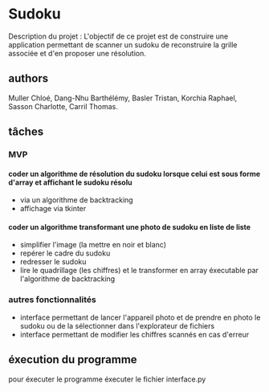 # Sudoku

Description du projet : L'objectif de ce projet est de construire une application permettant de scanner un sudoku de reconstruire la grille associée et d'en proposer une résolution.

## authors

Muller Chloé, 
Dang-Nhu Barthélémy,
Basler Tristan,
Korchia Raphael,
Sasson Charlotte,
Carril Thomas.

## tâches
### MVP
#### coder un algorithme de résolution du sudoku lorsque celui est sous forme d'array et affichant le sudoku résolu

* via un algorithme de backtracking
* affichage via tkinter

#### coder un algorithme transformant une photo de sudoku en liste de liste 

* simplifier l'image (la mettre en noir et blanc)
* repérer le cadre du sudoku
* redresser le sudoku
* lire le quadrillage (les chiffres) et le transformer en array éxecutable par l'algorithme de backtracking

### autres fonctionnalités

* interface permettant de lancer l'appareil photo et de prendre en photo le sudoku ou de la sélectionner dans l'explorateur de fichiers
* interface permettant de modifier les chiffres scannés en cas d'erreur

## éxecution du programme

pour éxecuter le programme éxecuter le fichier interface.py